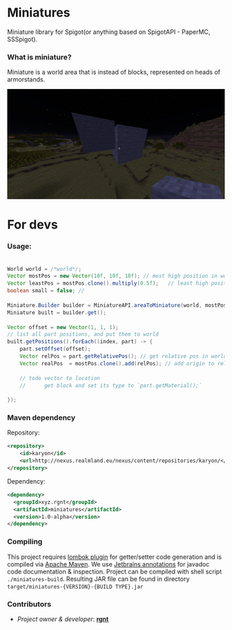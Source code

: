 # Miniatures
Miniature library for Spigot(or anything based on SpigotAPI - PaperMC, SSSpigot).

### What is miniature?
Miniature is a world area that is instead of blocks, represented on heads of armorstands.

![Example of a miniature](examples/miniature.png)


# For devs
### Usage:
```java 

World world = /*world*/;
Vector mostPos = new Vector(10f, 10f, 10f); // most high position in world 
Vector leastPos = mostPos.clone().multiply(0.5f);   // least high position in world
boolean small = false; // 

Miniature.Builder builder = MiniatureAPI.areaToMiniature(world, mostPos, leastPos, small);
Miniature built = builder.get();

Vector offset = new Vector(1, 1, 1);
// list all part positions, and put them to world
built.getPositions().forEach((index, part) -> {
    part.setOffset(offset);
    Vector relPos = part.getRelativePos(); // get relative pos in world
    Vector realPos  = mostPos.clone().add(relPos); // add origin to relative pos
    
    // todo vector to location
    //      get block and set its type to `part.getMaterial();`
    
});
```
### Maven dependency
Repository:
```xml
<repository>
    <id>karyon</id>
    <url>http://nexus.realmland.eu/nexus/content/repositories/karyon/</url>
</repository>
```
Dependency:
```xml
<dependency>
  <groupId>xyz.rgnt</groupId>
  <artifactId>miniatures</artifactId>
  <version>1.0-alpha</version>
</dependency>
```


### Compiling
This project requires [lombok plugin](https://plugins.jetbrains.com/plugin/6317-lombok/) for getter/setter code generation and is compiled via [Apache Maven](https://maven.apache.org/). 
We use [Jetbrains annotations](https://mvnrepository.com/artifact/org.jetbrains/annotations/16.0.1) for javadoc code documentation & inspection.
Project can be compiled with shell script `./miniatures-build`. Resulting JAR file can be found in directory `target/miniatures-{VERSION}-{BUILD TYPE}.jar`

### Contributors
- *Project owner & developer*: [**rgnt**](https://rgnter.github.io)
